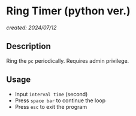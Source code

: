 # Ring Timer (python ver.)
*created: 2024/07/12*

## Description

Ring the `pc` periodically. Requires admin privilege.

## Usage

- Input `interval time` (second)
- Press `space bar` to continue the loop
- Press `esc` to exit the program
